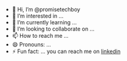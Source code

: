 - 👋 Hi, I’m @promisetechboy
- 👀 I’m interested in ...
- 🌱 I’m currently learning ...
- 💞️ I’m looking to collaborate on ...
- 📫 How to reach me ...
- 😄 Pronouns: ...
- ⚡ Fun fact: ...
you can reach me on [linkedin](https://ng.linkedin.com/in/promise-ezeokonkwor-9316a11aa)
<!---
promisetechboy/promisetechboy is a ✨ special ✨ repository because its `README.md` (this file) appears on your GitHub profile.
You can click the Preview link to take a look at your changes.
--->

